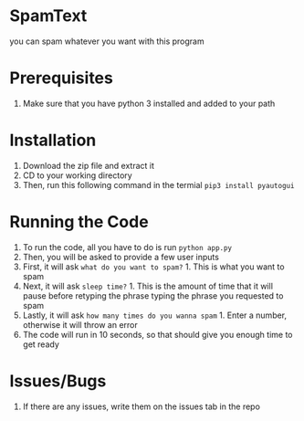 # SpamText
you can spam whatever you want with this program

# Prerequisites
1. Make sure that you have python 3 installed and added to your path

# Installation
1. Download the zip file and extract it
1. CD to your working directory
1. Then, run this following command in the termial `pip3 install pyautogui`

# Running the Code
1. To run the code, all you have to do is run `python app.py`
1. Then, you will be asked to provide a few user inputs
  1. First, it will ask `what do you want to spam?`
    1. This is what you want to spam
  1. Next, it will ask `sleep time?`
    1. This is the amount of time that it will pause before retyping the phrase typing the phrase you requested to spam
  1. Lastly, it will ask `how many times do you wanna spam`
    1. Enter a number, otherwise it will throw an error
  1. The code will run in 10 seconds, so that should give you enough time to get ready
  
# Issues/Bugs
1. If there are any issues, write them on the issues tab in the repo


